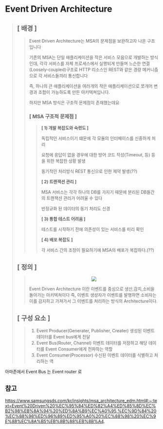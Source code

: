 # Event Driven Architecture
> ## [ 배경 ]
>> Event Driven Architecture는 MSA의 문제점을 보완하고자 나온 구조입니다
>> 
>> 기존의 MSA는 단일 애플리케이션을 작은 서비스 모음으로 개발하는 방식인데, 각각 서비스를 자체 프로세스에서 실행되게 만들며 느슨한 연결(Loosely-coupled)구조로 HTTP 리소스인 REST와 같은 경량 메커니즘으로 각 서비스들끼리 통신합니다
>> 
>> 즉, 하나의 큰 애플리케이션을 여러개의 작은 애플리케이션으로 쪼개어 변경과 조합이 가능하도록 만든 아키텍쳐입니다.
>> 
>> 하지만 MSA 방식은 구조적 문제점이 존재했는데요
>> 
>> ### [ MSA 구조적 문제점 ]
>>> <strong>[ 1) 개발 복잡도와 숙련도 ]</strong>
>>> 
>>>   독립적인 서비스이기 떄문에 각 모듈의 인터페이스를 신중하게 처리
>>>   
>>>   요청에 응답이 없을 경우에 대한 방어 코드 작성(Timeout, 등) 등을 위한 복잡한 상황 발생
>>>   
>>>   동기적인 처리방식 REST 통신으로 인한 제약 발생(??)
>>>   
>>> <strong>[ 2) 트랜잭션 관리 ]</strong>
>>> 
>>>   MSA 서비스는 각각 하나의 DB를 가지기 때문에 분리된 DB들간의 트랜잭션 관리가 어려울 수 있다
>>>   
>>>   반정규화 된 데이터의 동기 처리도 신경
>>>   
>>> <strong>[ 3) 통합 테스트 어려움 ]</strong>
>>> 
>>>   테스트를 시작하기 전에 의존성이 있는 서비스를 미리 확인
>>>   
>>> <strong>[ 4) 배포 복잡도 ]</strong>
>>> 
>>>   각 서비스 간의 조정이 필요하기에 MSA의 배포가 복잡하다.(??)
>>>   
>>> 
> ## [ 정의 ]
>>
>> <p align="center">
>>          <img src = "https://user-images.githubusercontent.com/38696775/205497363-e33c5a90-fd78-4b19-90fd-a743ad6454b1.png"/>
>> </p>
>>                                                                                                                                           
>> Event Driven Architecture 이란 이벤트를 중심으로 생산,감지,소비을 돌아가는 아키텍쳐이다
>> 즉, 이벤트 생성자가 이벤트를 발행하면 소비자는 이를 감지하고 가져가서 그 이벤트를 처리하는 방식의 Architecture이다.
>> 
>>
> ## [ 구성 요소 ]
>> 1. Event Producer(Generater, Publisher, Creater)
>>  생성된 이벤트 데이터를 Event bus에게 전달
>> 2. Event Bus(Router, Channel)
>>  이벤트 데이터를 저장하고 해당 데이터를 Event Consumer에게 전파하는 역할
>> 3. Event Consumer(Processor)
>>  수신된 이벤트 데이터를 식별하고 처리하는 역
>> 
아마존에서 Event Bus 는 Event router 로


## 참고
https://www.samsungsds.com/kr/insights/msa_architecture_edm.html#:~:text=Event%20Driven%20%EC%95%84%ED%82%A4%ED%85%8D%EC%B2%98%EB%8A%94%20%ED%8A%B9%EC%A0%95,%EC%9D%84%20%EC%88%98%ED%96%89%ED%95%A0%20%EC%88%98%20%EC%9E%88%EC%8A%B5%EB%8B%88%EB%8B%A4.
